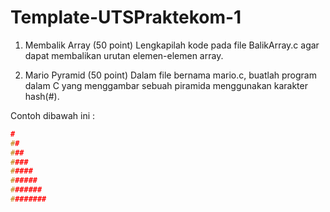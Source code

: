 # Template-UTSPraktekom-1
1. Membalik Array (50 point)
Lengkapilah kode pada file BalikArray.c agar dapat membalikan urutan elemen-elemen array.

2. Mario Pyramid (50 point)
Dalam file bernama mario.c, buatlah program dalam C yang menggambar sebuah piramida menggunakan karakter hash(#).

Contoh dibawah ini : 
```c
#
##
###
####
#####
######
#######
########
```

